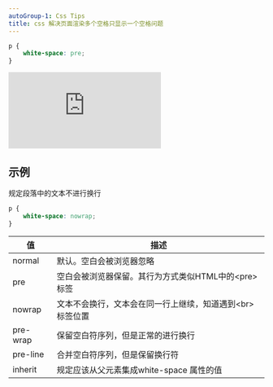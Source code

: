 ```yaml
---
autoGroup-1: Css Tips
title: css 解决页面渲染多个空格只显示一个空格问题
---
```

```css
p {
    white-space: pre;
}
```
![文档](https://www.runoob.com/cssref/pr-text-white-space.html)

## 示例
规定段落中的文本不进行换行
```css
p {
    white-space: nowrap;
}
```
值|描述
---|---
normal | 默认。空白会被浏览器忽略
pre | 空白会被浏览器保留。其行为方式类似HTML中的&lt;pre&gt;标签
nowrap | 文本不会换行，文本会在同一行上继续，知道遇到&lt;br&gt;标签位置
pre-wrap | 保留空白符序列，但是正常的进行换行
pre-line | 合并空白符序列，但是保留换行符
inherit | 规定应该从父元素集成white-space 属性的值

